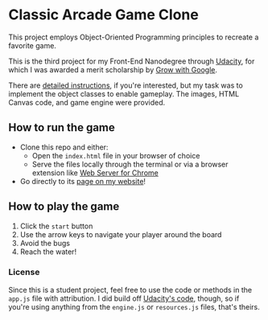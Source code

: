Classic Arcade Game Clone
===============================

This project employs Object-Oriented Programming principles to recreate a favorite game.

This is the third project for my Front-End Nanodegree through [Udacity](https://www.udacity.com/course/front-end-web-developer-nanodegree--nd001), for which I was awarded a merit scholarship by [Grow with Google](https://grow.google/).

There are [detailed instructions](https://docs.google.com/document/d/1v01aScPjSWCCWQLIpFqvg3-vXLH2e8_SZQKC8jNO0Dc/pub?embedded=true), if you're interested, but my task was to implement the object classes to enable gameplay. The images, HTML Canvas code, and game engine were provided.

## How to run the game

- Clone this repo and either:
  - Open the `index.html` file in your browser of choice
  - Serve the files locally through the terminal or via a browser extension like [Web Server for Chrome](https://chrome.google.com/webstore/detail/web-server-for-chrome/ofhbbkphhbklhfoeikjpcbhemlocgigb?hl=en)
- Go directly to its [page on my website](https://amyfrieson.com/arcade-game/)!

## How to play the game

1. Click the `start` button
2. Use the arrow keys to navigate your player around the board
3. Avoid the bugs
4. Reach the water!

### License

Since this is a student project, feel free to use the code or methods in the `app.js` file with attribution. I did build off [Udacity's code](https://github.com/udacity/frontend-nanodegree-arcade-game), though, so if you're using anything from the `engine.js` or `resources.js` files, that's theirs.
